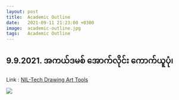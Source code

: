 ```yaml
---
layout: post
title:  Academic Outline
date:   2021-09-11 21:23:00 +0300
image:  academic-outline.jpg
tags:   Academic Outline
---
```

## 9.9.2021. အကယ်ဒမစ် အောက်လိုင်း ကောက်ယူပုံ၊ 

Link : [NIL-Tech Drawing Art Tools](https://pin.it/39w21bV)

![]({{site.baseurl}}/img/academic-outline.jpg)